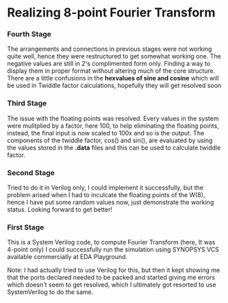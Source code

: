 # Realizing 8-point Fourier Transform
### Fourth Stage
The arrangements and connections in previous stages were not working quite well, hence they were restructured to get somewhat working one. The negative values are still in 2's complimented form only. Finding a way to display them in proper format without altering much of the core structure. There are a little confusions in the **hexvalues of sine and cosine** which will be used in Twiddle factor calculations, hopefully they will get resolved soon

### Third Stage
The issue with the floating points was resolved. Every values in the system were mulitplied by a factor, here 100, to help eliminating the floating points, instead, the final input is now scaled to 100x and so is the output. The components of the twiddle factor, cos() and sin(), are evaluated by using the values stored in the **.data** files and this can be used to calculate twiddle factor.

### Second Stage
Tried to do it in Verilog only, I could implement it successfully, but the problem arised when I had to inculcate the floating points of the W(8), hence I have put some random values now, just demonstrate the working status. Looking forward to get better!

### First Stage
This is a System Verilog code, to compute Fourier Transform (here, It was 4-point only)
I could successfully run the simulation using SYNOPSYS VCS available commercially at EDA Playground.

Note: I had actually tried to use Verilog for this, but then it kept showing me that the ports declared needed to be packed and started giving me errors which doesn't seem to get resolved, which I ultimately got resorted to use SystemVerilog to do the same.
